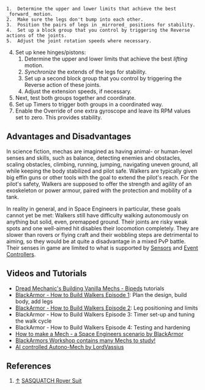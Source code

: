     1.  Determine the upper and lower limits that achieve the best _forward_ motion.
    2.  Make sure the legs don't bump into each other.
    3.  Position the pairs of legs in _mirrored_ positions for stability.
    4.  Set up a block group that you control by triggering the Reverse actions of the joints.
    5.  Adjust the joint rotation speeds where necessary.
4.  Set up knee hinges/pistons:
    1.  Determine the upper and lower limits that achieve the best _lifting_ motion.
    2.  _Synchronize_ the extends of the legs for stability.
    3.  Set up a second block group that you control by triggering the Reverse action of these joints.
    4.  Adjust the extension speeds, if necessary.
5.  Next, test both groups together and coordinate.
6.  Set up Timers to trigger both groups in a coordinated way.
7.  Enable the Override of one extra gyroscope and leave its RPM values set to zero. This provides stability.

## Advantages and Disadvantages

In science fiction, mechas are imagined as having animal- or human-level senses and skills, such as balance, detecting enemies and obstacles, scaling obstacles, climbing, running, jumping, navigating uneven ground, all while keeping the body stabilized and pilot safe. Walkers are typically given big effin guns or other tools with the goal to extend the pilot's reach. For the pilot's safety, Walkers are supposed to offer the strength and agility of an exoskeleton or power armour, paired with the protection and mobility of a tank.

In reality in general, and in Space Engineers in particular, these goals cannot yet be met: Walkers still have difficulty walking autonomously on anything but solid, even, premapped ground. Their joints are risky weak spots and one well-aimed hit disables their locomotion completely. They are slower than rovers or flying craft and their wobbling steps are detrimental to aiming, so they would be at quite a disadvantage in a mixed PvP battle. Their senses in game are limited to what is supported by [Sensors](https://spaceengineers.wiki.gg/wiki/Sensor "Sensor") and [Event Controllers](https://spaceengineers.wiki.gg/wiki/Event_Controller "Event Controller").

## Videos and Tutorials

*   [Dread Mechanic's Building Vanilla Mechs - Bipeds](https://m.youtube.com/watch?v=0veNJmOKiVc&list=PLbnH-V93douik5e-TtOOyl-7DewPqUYux&index=1&pp=iAQB) tutorials
*   [BlackArmor - How to Build Walkers Episode 1](https://www.youtube.com/watch?v=aVDuvfTODb4): Plan the design, build body, add legs
*   [BlackArmor - How to Build Walkers Episode 2](https://www.youtube.com/watch?v=8ywyuHCy0EY): Leg positioning and limits
*   BlackArmor - How to Build Walkers Episode 3: Timer set-up and tuning the walk cycle
*   BlackArmor - How to Build Walkers Episode 4: Testing and hardening
*   [How to make a Mech - a Space Engineers scenario by BlackArmor](https://steamcommunity.com/sharedfiles/filedetails/?id=1247517839)
*   [BlackArmors Workshop contains many Mechs to study!](https://steamcommunity.com/profiles/76561198170249193/myworkshopfiles/?appid=244850)
*   [AI controlled Autono-Mech by LordVassius](https://www.youtube.com/watch?v=NF4HP2J_Tlw)

## References

1.  [↑](#cite_ref-1 "Jump up") [SASQUATCH Rover Suit](https://steamcommunity.com/sharedfiles/filedetails/?id=2921346774)